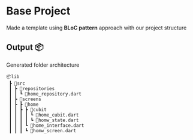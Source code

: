 # Base Project
Made a template using **BLoC pattern** approach with our project structure

## Output 📦

Generated folder architecture
```
📦lib
 ┣ 📂src
 ┃ ┣ 📂repositories
 ┃ ┃ ┗ 📜home_repository.dart
 ┃ ┣ 📂screens
 ┃ ┣ ┣ 📂home
 ┃ ┃ ┣ ┣ 📂cubit
 ┃ ┃ ┃ ┃ ┗ 📜home_cubit.dart
 ┃ ┃ ┃ ┃ ┗ 📜homw_state.dart
 ┃ ┃ ┃ ┗ 📜home_interface.dart
 ┃ ┃ ┃ ┗ 📜homw_screen.dart
 


 ```
